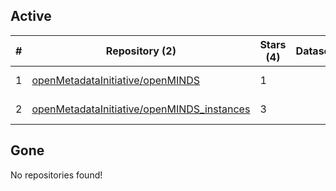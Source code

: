 ## Active
| # | Repository (2) | Stars (4) | Dataset | `run` (2) | `containers-run` | Last Modified |
| --- | --- | --- | --- | --- | --- | --- |
| 1 | [openMetadataInitiative/openMINDS](https://github.com/openMetadataInitiative/openMINDS) | 1 |  | :heavy_check_mark: |  | 2025-08-01 19:10:27+00:00 |
| 2 | [openMetadataInitiative/openMINDS_instances](https://github.com/openMetadataInitiative/openMINDS_instances) | 3 |  | :heavy_check_mark: |  | 2025-08-01 11:04:01+00:00 |

## Gone
No repositories found!
